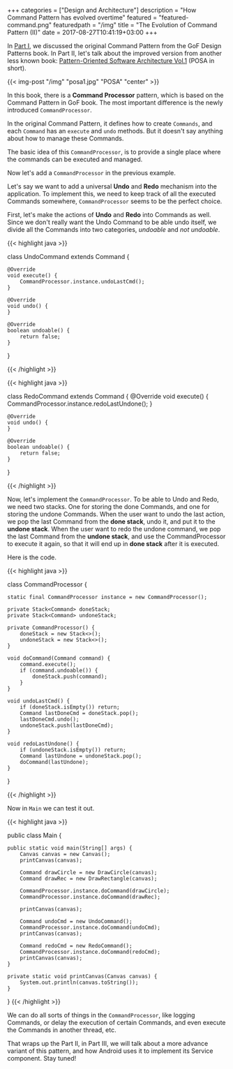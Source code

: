 +++
categories = ["Design and Architecture"]
description = "How Command Pattern has evolved overtime"
featured = "featured-command.png"
featuredpath = "/img"
title = "The Evolution of Command Pattern (II)"
date = 2017-08-27T10:41:19+03:00
+++

In [Part I](https://www.lvguowei.me/post/the-evolution-of-command-pattern/), we discussed the original Command Pattern from the GoF Design Patterns book. In Part II, let's talk about the improved version from another less known book: [Pattern-Oriented Software Architecture Vol.1](https://www.amazon.com/Pattern-Oriented-Software-Architecture-System-Patterns/dp/0471958697/ref=sr_1_1?ie=UTF8&qid=1503820061&sr=8-1&keywords=pattern+oriented+software+architecture) (POSA in short).

{{< img-post "/img" "posa1.jpg" "POSA" "center" >}}

In this book, there is a **Command Processor** pattern, which is based on the Command Pattern in GoF book. The most important difference is the newly introduced `CommandProcessor`.

In the original Command Pattern, it defines how to create `Commands`, and each `Command` has an `execute` and `undo` methods. But it doesn't say anything about how to manage these Commands.

The basic idea of this `CommandProcessor`, is to provide a single place where the commands can be executed and managed.

Now let's add a `CommandProcessor` in the previous example.

Let's say we want to add a universal **Undo** and **Redo** mechanism into the application. To implement this, we need to keep track of all the executed Commands somewhere, `CommandProcessor` seems to be the perfect choice.

First, let's make the actions of **Undo** and **Redo** into Commands as well. Since we don't really want the Undo Command to be able undo itself, we divide all the Commands into two categories, *undoable* and *not undoable*.

{{< highlight java >}}

class UndoCommand extends Command {

    @Override
    void execute() {
        CommandProcessor.instance.undoLastCmd();
    }

    @Override
    void undo() {
    }

    @Override
    boolean undoable() {
        return false;
    }
}

{{< /highlight >}}

{{< highlight java >}}

class RedoCommand extends Command {
    @Override
    void execute() {
        CommandProcessor.instance.redoLastUndone();
    }

    @Override
    void undo() {
    }

    @Override
    boolean undoable() {
        return false;
    }
}

{{< /highlight >}}

Now, let's implement the `CommandProcessor`. To be able to Undo and Redo, we need two stacks. One for storing the done Commands, and one for storing the undone Commands. When the user want to undo the last action, we pop the last Command from the **done stack**, undo it, and put it to the **undone stack**. When the user want to redo the undone command, we pop the last Command from the **undone stack**, and use the CommandProcessor to execute it again, so that it will end up in **done stack** after it is executed.

Here is the code.

{{< highlight java >}}

class CommandProcessor {

    static final CommandProcessor instance = new CommandProcessor();

    private Stack<Command> doneStack;
    private Stack<Command> undoneStack;

    private CommandProcessor() {
        doneStack = new Stack<>();
        undoneStack = new Stack<>();
    }

    void doCommand(Command command) {
        command.execute();
        if (command.undoable()) {
            doneStack.push(command);
        }
    }

    void undoLastCmd() {
        if (doneStack.isEmpty()) return;
        Command lastDoneCmd = doneStack.pop();
        lastDoneCmd.undo();
        undoneStack.push(lastDoneCmd);
    }

    void redoLastUndone() {
        if (undoneStack.isEmpty()) return;
        Command lastUndone = undoneStack.pop();
        doCommand(lastUndone);
    }
}

{{< /highlight >}}

Now in `Main` we can test it out.

{{< highlight java >}}

public class Main {

    public static void main(String[] args) {
        Canvas canvas = new Canvas();
        printCanvas(canvas);

        Command drawCircle = new DrawCircle(canvas);
        Command drawRec = new DrawRectangle(canvas);

        CommandProcessor.instance.doCommand(drawCircle);
        CommandProcessor.instance.doCommand(drawRec);

        printCanvas(canvas);

        Command undoCmd = new UndoCommand();
        CommandProcessor.instance.doCommand(undoCmd);
        printCanvas(canvas);

        Command redoCmd = new RedoCommand();
        CommandProcessor.instance.doCommand(redoCmd);
        printCanvas(canvas);
    }

    private static void printCanvas(Canvas canvas) {
        System.out.println(canvas.toString());
    }
}
{{< /highlight >}}

We can do all sorts of things in the `CommandProcessor`, like logging Commands, or delay the execution of certain Commands, and even execute the Commands in another thread, etc.

That wraps up the Part II, in Part III, we will talk about a more advance variant of this pattern, and how Android uses it to implement its Service component. Stay tuned!
